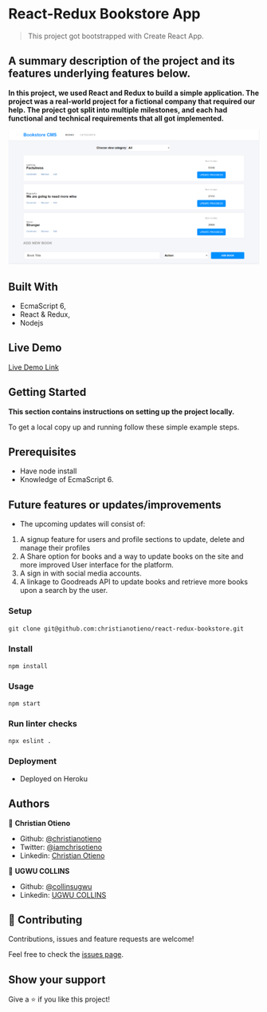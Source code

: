 # React-Redux Bookstore App

> This project got bootstrapped with Create React App.

## A summary description of the project and its features underlying features below.

**In this project, we used React and Redux to build a simple application. The project was a real-world project for a fictional company that required our help. The project got split into multiple milestones, and each had functional and technical requirements that all got implemented.**

![screenshot](./public/screenshot.png)



## Built With

- EcmaScript 6,
- React & Redux,
- Nodejs

## Live Demo

[Live Demo Link](https://glacial-garden-24746.herokuapp.com/)


## Getting Started

**This section contains instructions on setting up the project locally.**

To get a local copy up and running follow these simple example steps.

## Prerequisites

- Have node install
- Knowledge of EcmaScript 6.


## Future features or updates/improvements
- The upcoming updates will consist of:
1. A signup feature for users and profile sections to update, delete and manage their profiles
2. A Share option for books and a way to update books on the site and more improved User interface for the platform.
3. A sign in with social media accounts. 
4. A linkage to Goodreads API to update books and retrieve more books upon a search by the user.

### Setup

```terminal
git clone git@github.com:christianotieno/react-redux-bookstore.git
```

### Install

```terminal
npm install
```

### Usage

```terminal
npm start
```

### Run linter checks

```terminal
npx eslint .
```

### Deployment

- Deployed on Heroku


## Authors

👤 **Christian Otieno**

- Github: [@christianotieno](https://github.com/christianotieno)
- Twitter: [@iamchrisotieno](https://twitter.com/iamchrisotieno)
- Linkedin: [Christian Otieno](https://www.linkedin.com/in/christianotieno/)

👤 **UGWU COLLINS**

- Github: [@collinsugwu](https://github.com/collinsugwu)
- Linkedin: [UGWU COLLINS](https://www.linkedin.com/in/collins-ugwu-25896414a/)

## 🤝 Contributing

Contributions, issues and feature requests are welcome!

Feel free to check the [issues page](https://github.com/christianotieno/react-redux-bookstore/issues).

## Show your support

Give a ⭐️ if you like this project!
